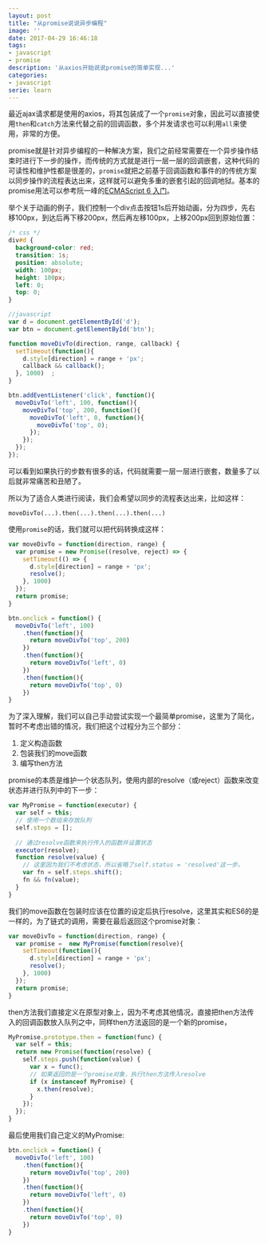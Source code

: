 ```yaml
---
layout: post
title: "从promise说说异步编程"
image: ''
date: 2017-04-29 16:46:18
tags:
- javascript
- promise
description: '从axios开始说说promise的简单实现...'
categories:
- javascript
serie: learn
---
```


最近ajax请求都是使用的axios，将其包装成了一个`promise`对象，因此可以直接使用`then`和`catch`方法来代替之前的回调函数，多个并发请求也可以利用`all`来使用，非常的方便。

promise就是针对异步编程的一种解决方案，我们之前经常需要在一个异步操作结束时进行下一步的操作，而传统的方式就是进行一层一层的回调嵌套，这种代码的可读性和维护性都是很差的，`promise`就把之前基于回调函数和事件的的传统方案以同步操作的流程表达出来，这样就可以避免多重的嵌套引起的回调地狱。基本的promise用法可以参考阮一峰的[ECMAScript 6 入门](http://es6.ruanyifeng.com/?search=buffer&x=0&y=0#docs/promise)。

举个关于动画的例子，我们控制一个div点击按钮1s后开始动画，分为四步，先右移100px，到达后再下移200px，然后再左移100px，上移200px回到原始位置：

```css
/* css */
div#d {
  background-color: red;
  transition: 1s;
  position: absolute;
  width: 100px;
  height: 100px;
  left: 0;
  top: 0;
}
```

```javascript
//javascript
var d = document.getElementById('d');
var btn = document.getElementById('btn');

function moveDivTo(direction, range, callback) {
  setTimeout(function(){
    d.style[direction] = range + 'px';
    callback && callback();
  }, 1000)  ;
}

btn.addEventListener('click', function(){
  moveDivTo('left', 100, function(){
    moveDivTo('top', 200, function(){
      moveDivTo('left', 0, function(){
        moveDivTo('top', 0);
      });
    });
  });
});
```

可以看到如果执行的步数有很多的话，代码就需要一层一层进行嵌套，数量多了以后就非常痛苦和丑陋了。

所以为了适合人类进行阅读，我们会希望以同步的流程表达出来，比如这样：

`moveDivTo(...).then(...).then(...).then(...)`

使用`promise`的话，我们就可以把代码转换成这样：

```javascript
var moveDivTo = function(direction, range) {
  var promise = new Promise((resolve, reject) => {
    setTimeout(() => {
      d.style[direction] = range + 'px';
      resolve();
    }, 1000)
  });
  return promise;
}

btn.onclick = function() {
  moveDivTo('left', 100)
    .then(function(){
      return moveDivTo('top', 200)
    })
    .then(function(){
      return moveDivTo('left', 0)
    })
    .then(function(){
      return moveDivTo('top', 0)
    })
}
```

为了深入理解，我们可以自己手动尝试实现一个最简单promise，这里为了简化，暂时不考虑出错的情况，我们把这个过程分为三个部分：

1. 定义构造函数
2. 包装我们的move函数
3. 编写then方法

promise的本质是维护一个状态队列，使用内部的resolve（或reject）函数来改变状态并进行队列中的下一步：

```javascript
var MyPromise = function(executor) {
  var self = this;
  // 使用一个数组来存放队列
  self.steps = [];
  
  // 通过resolve函数来执行传入的函数并设置状态
  executor(resolve);
  function resolve(value) {
    // 这里因为我们不考虑状态，所以省略了self.status = 'resolved'这一步。
    var fn = self.steps.shift();
    fn && fn(value);
  }
}
```

我们的move函数在包装时应该在位置的设定后执行resolve，这里其实和ES6的是一样的，为了链式的调用，需要在最后返回这个promise对象：

```javascript
var moveDivTo = function(direction, range) {
  var promise =  new MyPromise(function(resolve){
    setTimeout(function(){
      d.style[direction] = range + 'px';
      resolve();
    }, 1000)
  });
  return promise;
}
```
then方法我们直接定义在原型对象上，因为不考虑其他情况，直接把then方法传入的回调函数放入队列之中，同样then方法返回的是一个新的promise，

```javascript
MyPromise.prototype.then = function(func) {
  var self = this;
  return new Promise(function(resolve) {
    self.steps.push(function(value) {
      var x = func();
      // 如果返回的是一个promise对象，执行then方法传入resolve
      if (x instanceof MyPromise) {
        x.then(resolve);
      }
    });
  });
}
```

最后使用我们自己定义的MyPromise:

```javascript
btn.onclick = function() {
  moveDivTo('left', 100)
    .then(function(){
      return moveDivTo('top', 200)
    })
    .then(function(){
      return moveDivTo('left', 0)
    })
    .then(function(){
      return moveDivTo('top', 0)
    })
}
```